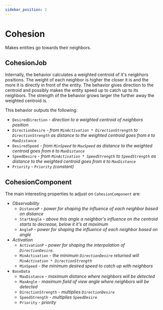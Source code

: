 ```yaml
---
sidebar_position: 2
---
```


# Cohesion

Makes entities go towards their neighbors. 

## CohesionJob

Internally, the behavior calculates a weighted centroid of it's neigbhors positions. The weight of each neighbor is higher the closer it is and the more it is directly in front of the entity. The behavior gives direction to the centroid and possibly makes the entity speed up to catch up to its neighbors. The strength of the behavior grows larger the further away the weighted centroid is.

This behavior outputs the following: 
- `DesiredDirection` - *direction to a weighted centroid of neighbors position*
- `DirectionDesire` - *from `MinActivation * DirectionStrength` to `DirectionStrength` as distance to the weighted centroid goes from `0` to `MaxDistance`*
- `DesiredSpeed` - *from `MinSpeed` to `MaxSpeed` as distance to the weighted centroid goes from `0` to `MaxDistance`*
- `SpeedDesire` - *from `MinActivation * SpeedStrength` to `SpeedStrength` as distance to the weighted centroid goes from `0` to `MaxDistance`*
- `Priority` -  `Priority` *(constant)*

## CohesionComponent

The main interesting properties to adjust on `CohesionComponent` are:

- *Observability*
    - `DistanceP` - *power for shaping the influence of each neighbor based on distance*
    - `StartAngle` - *above this angle a neighbor's influence on the centroid starts to decrease, below it it's at maximum*
    - `AngleP` - *power for shaping the influence of each neighbor based on angle*
- *Activation*
    - `ActivationP` - *power for shaping the interpolation of `DirectionDesire`.*
    - `MinActivation` - *the minimum `DirectionDesire` returned will `MinActivation * DirectionStrength`*
    - `MinSpeed` - *the minimum desired speed to catch up with neighbors*
- `BaseData`
    - `MaxDistance` - *maximum distance where neighbors will be detected*
    - `MaxAngle` - *maximum field of view angle where neighbors will be detected*
    - `DirectionStrength` - *multiplies `DirectionDesire`*
    - `SpeedStrength` - *multiplies `SpeedDesire`*
    - `Priority` - *priority*